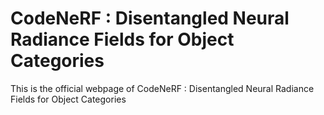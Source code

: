 # CodeNeRF : Disentangled Neural Radiance Fields for Object Categories

This is the official webpage of CodeNeRF : Disentangled Neural Radiance Fields for Object Categories 
